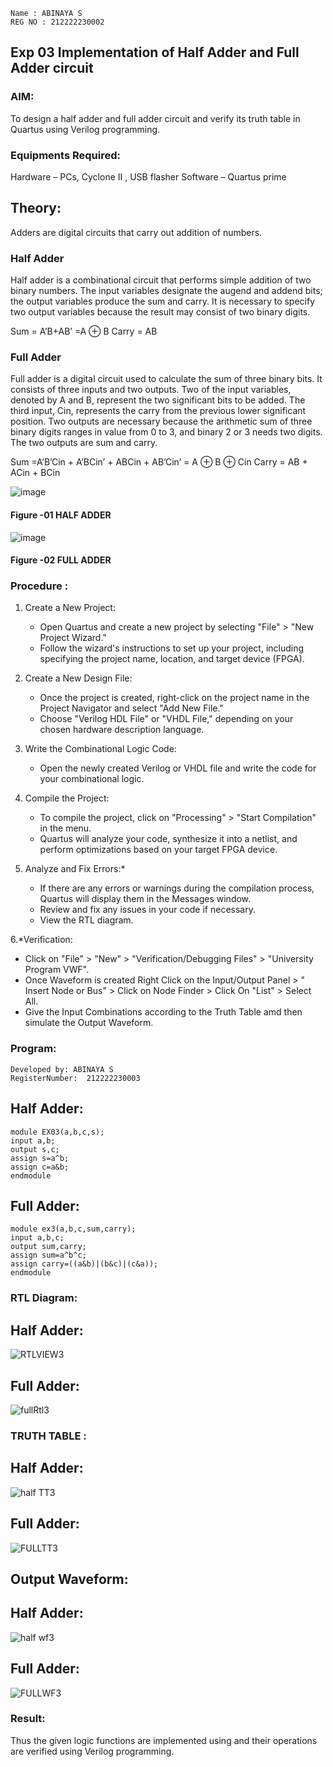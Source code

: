 ```
Name : ABINAYA S
REG NO : 212222230002
```
## Exp 03 Implementation of Half Adder and Full Adder circuit


### AIM:
To design a half adder and full adder circuit and verify its truth table in Quartus using Verilog programming.

### Equipments Required:
Hardware – PCs, Cyclone II , USB flasher
Software – Quartus prime
## Theory:
Adders are digital circuits that carry out addition of numbers.

### Half Adder
Half adder is a combinational circuit that performs simple addition of two binary numbers. The input variables designate the augend and addend bits; the output variables produce the sum and carry. It is necessary to specify two output variables because the result may consist of two binary digits.

Sum = A’B+AB’ =A ⊕ B Carry = AB

### Full Adder
Full adder is a digital circuit used to calculate the sum of three binary bits. It consists of three inputs and two outputs. Two of the input variables, denoted by A and B, represent the two significant bits to be added. The third input, Cin, represents the carry from the previous lower significant position. Two outputs are necessary because the arithmetic sum of three binary digits ranges in value from 0 to 3, and binary 2 or 3 needs two digits. The two outputs are sum and carry.

Sum =A’B’Cin + A’BCin’ + ABCin + AB’Cin’ = A ⊕ B ⊕ Cin Carry = AB + ACin + BCin

 ![image](https://user-images.githubusercontent.com/36288975/163552156-a13e5a56-c638-4110-97d9-8896907c8d25.png)

#### Figure -01 HALF ADDER 


![image](https://user-images.githubusercontent.com/36288975/163552057-b3547877-6d07-45b4-b7e0-bcfebfad9e1d.png)

#### Figure -02 FULL ADDER 

### Procedure :
1. Create a New Project:
   - Open Quartus and create a new project by selecting "File" > "New Project Wizard."
   - Follow the wizard's instructions to set up your project, including specifying the project name, location, and target device (FPGA).

2. Create a New Design File:
   - Once the project is created, right-click on the project name in the Project Navigator and select "Add New File."
   - Choose "Verilog HDL File" or "VHDL File," depending on your chosen hardware description language.

3. Write the Combinational Logic Code:
   - Open the newly created Verilog or VHDL file and write the code for your combinational logic.
     
4. Compile the Project:
   - To compile the project, click on "Processing" > "Start Compilation" in the menu.
   - Quartus will analyze your code, synthesize it into a netlist, and perform optimizations based on your target FPGA device.

5. Analyze and Fix Errors:*
   - If there are any errors or warnings during the compilation process, Quartus will display them in the Messages window.
   - Review and fix any issues in your code if necessary.
   - View the RTL diagram.

6.*Verification:
   - Click on "File" > "New" > "Verification/Debugging Files" > "University Program VWF".
   - Once Waveform is created Right Click on the Input/Output Panel > " Insert Node or Bus" > Click on Node Finder > Click On "List" > Select All.
   - Give the Input Combinations according to the Truth Table amd then simulate the Output Waveform.

### Program:
```
Developed by: ABINAYA S
RegisterNumber:  212222230003
```
## Half Adder:
```
module EX03(a,b,c,s);
input a,b;
output s,c;
assign s=a^b;
assign c=a&b;
endmodule
```
## Full Adder:
```
module ex3(a,b,c,sum,carry);
input a,b,c;
output sum,carry;
assign sum=a^b^c;
assign carry=((a&b)|(b&c)|(c&a));
endmodule
```
### RTL Diagram:
## Half Adder:
![RTLVIEW3](https://github.com/abinayasangeetha/Exp-02-Implementation-of-Half-Adder-and-Full-Adder-circuit/assets/119393675/0e8afff2-ab8d-4302-8443-f3ade699b902)

## Full Adder:
![fullRtl3](https://github.com/abinayasangeetha/Exp-02-Implementation-of-Half-Adder-and-Full-Adder-circuit/assets/119393675/2b14603c-f445-4688-a435-46a606c05139)
### TRUTH TABLE :
## Half Adder:
![half TT3](https://github.com/abinayasangeetha/Exp-02-Implementation-of-Half-Adder-and-Full-Adder-circuit/assets/119393675/19f9558e-c5a9-4aa1-acdc-abd46ded8764)

## Full Adder:
![FULLTT3](https://github.com/abinayasangeetha/Exp-02-Implementation-of-Half-Adder-and-Full-Adder-circuit/assets/119393675/255a5ea9-22ff-44b5-8889-5f79d24691fa)

## Output Waveform:
## Half Adder:
![half wf3](https://github.com/abinayasangeetha/Exp-02-Implementation-of-Half-Adder-and-Full-Adder-circuit/assets/119393675/3050e0a3-3e19-4688-9ea9-371a37e6fe61)

## Full Adder:
![FULLWF3](https://github.com/abinayasangeetha/Exp-02-Implementation-of-Half-Adder-and-Full-Adder-circuit/assets/119393675/5fabee84-d3be-4097-b80c-ce2064a8cf25)
 


### Result:
Thus the given logic functions are implemented using and their operations are verified using Verilog programming.
